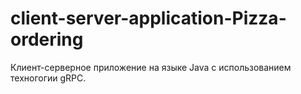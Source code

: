 # client-server-application-Pizza-ordering

Клиент-серверное приложение на языке Java с использованием техногогии gRPC.
